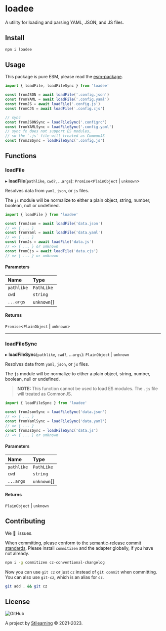 # loadee

A utility for loading and parsing YAML, JSON, and JS files.

## Install

```bash
npm i loadee
```

## Usage

This package is pure ESM, please read the
[esm-package](https://gist.github.com/sindresorhus/a39789f98801d908bbc7ff3ecc99d99c).

```js
import { loadFile, loadFileSync } from 'loadee'

const fromJSON = await loadFile('.config.json')
const fromYAML = await loadFile('.config.yaml')
const fromJS = await loadFile('.config.js')
const fromCJS = await loadFile('.config.cjs')

// sync
const fromJSONSync = loadFileSync('.configrc')
const fromYAMLSync = loadFileSync('.config.yaml')
// sync fn does not support ES modules,
// so the `.js` file will treated as CommonJS
const fromJSSync = loadFileSync('.config.js')
```

## Functions

### loadFile

▸ **loadFile**(`pathlike`, `cwd?`, ...`args`): `Promise`<`PlainObject` \| `unknown`\>

Resolves data from `yaml`, `json`, or `js` files.

The `js` module will be normalize to either a plain object, string, number,
boolean, null or undefined.

```js
import { loadFile } from 'loadee'

const fromJson = await loadFile('data.json')
// => { ... }
const fromYaml = await loadFile('data.yaml')
// => { ... }
const fromJs = await loadFile('data.js')
// => { ... } or unknown
const fromCjs = await loadFile('data.cjs')
// => { ... } or unknown
```

#### Parameters

| Name       | Type        |
| :--------- | :---------- |
| `pathlike` | `PathLike`  |
| `cwd`      | `string`    |
| `...args`  | `unknown`[] |

#### Returns

`Promise`<`PlainObject` \| `unknown`\>

---

### loadFileSync

▸ **loadFileSync**(`pathlike`, `cwd?`, ...`args`): `PlainObject` \| `unknown`

Resolves data from `yaml`, `json`, or `js` files.

The `js` module will be normalize to either a plain object, string, number,
boolean, null or undefined.

> **NOTE:** This function cannot be used to load ES modules. The `.js`
> file will treated as CommonJS.

```js
import { loadFileSync } from 'loadee'

const fromJsonSync = loadFileSync('data.json')
// => { ... }
const fromYamlSync = loadFileSync('data.yaml')
// => { ... }
const fromJsSync = loadFileSync('data.js')
// => { ... } or unknown
```

#### Parameters

| Name       | Type        |
| :--------- | :---------- |
| `pathlike` | `PathLike`  |
| `cwd`      | `string`    |
| `...args`  | `unknown`[] |

#### Returns

`PlainObject` \| `unknown`

## Contributing

We 💛&nbsp; issues.

When committing, please conform to [the semantic-release commit standards](https://www.conventionalcommits.org/). Please install `commitizen` and the adapter globally, if you have not already.

```bash
npm i -g commitizen cz-conventional-changelog
```

Now you can use `git cz` or just `cz` instead of `git commit` when committing. You can also use `git-cz`, which is an alias for `cz`.

```bash
git add . && git cz
```

## License

![GitHub](https://img.shields.io/github/license/bent10/loadee)

A project by [Stilearning](https://stilearning.com) &copy; 2021-2023.
